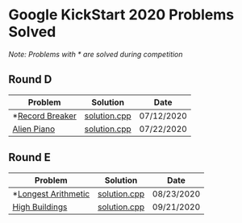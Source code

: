 # Google KickStart 2020 Problems Solved
*Note: Problems with * are solved during competition*

## Round D
| Problem                            | Solution                        | Date       |
| ---------------------------------- | ------------------------------- | ---------- |
| *[Record Breaker][record_breaker1] | [solution.cpp][record_breaker2] | 07/12/2020 |
| [Alien Piano][alien_piano1]        | [solution.cpp][alien_piano2]    | 07/22/2020 |

## Round E
| Problem                                    | Solution                            | Date       |
| ------------------------------------------ | ----------------------------------- | ---------- |
| *[Longest Arithmetic][longest_arithmetic1] | [solution.cpp][longest_arithmetic2] | 08/23/2020 |
| [High Buildings][high_buildings1]          | [solution.cpp][high_buildings2]     | 09/21/2020 |

[record_breaker1]: https://codingcompetitions.withgoogle.com/kickstart/round/000000000019ff08/0000000000387171
[record_breaker2]: ./D/RecordBreaker/solution.cpp
[alien_piano1]: https://codingcompetitions.withgoogle.com/kickstart/round/000000000019ff08/0000000000387174
[alien_piano2]: ./D/AlienPiano/solution.cpp
[longest_arithmetic1]: https://codingcompetitions.withgoogle.com/kickstart/round/000000000019ff47/00000000003bf4ed
[longest_arithmetic2]: ./E/LongestArithmetic/solution.cpp
[high_buildings1]: https://codingcompetitions.withgoogle.com/kickstart/round/000000000019ff47/00000000003bef73
[high_buildings2]: ./E/HighBuildings/solution.cpp